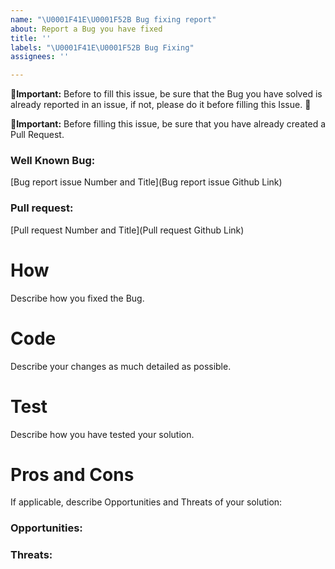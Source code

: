 ```yaml
---
name: "\U0001F41E\U0001F52B Bug fixing report"
about: Report a Bug you have fixed
title: ''
labels: "\U0001F41E\U0001F52B Bug Fixing"
assignees: ''

---
```


🚨**Important:** 
Before to fill this issue, be sure that the Bug you have solved is already reported in an issue, if not, please do it before filling this Issue.  🙏

🚨**Important:**
Before filling this issue, be sure that you have already created a Pull Request.

### **Well Known Bug:** 

[Bug report issue Number and Title](Bug report issue Github Link)

### **Pull request:** 

[Pull request Number and Title](Pull request Github Link)

# **How**

Describe how you fixed the Bug.

# **Code**

Describe your changes as much detailed as possible.

# **Test**

Describe how you have tested your solution.

# **Pros and Cons**

If applicable, describe Opportunities and Threats of your solution:

### Opportunities:

### Threats:
